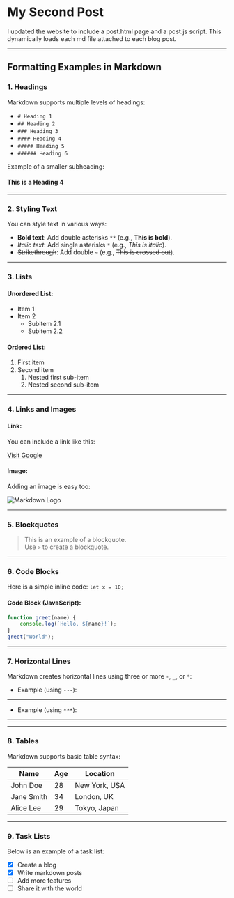 # My Second Post
I updated the website to include a post.html page and a post.js script.
This dynamically loads each md file attached to each blog post.

---

## Formatting Examples in Markdown

### **1. Headings**
Markdown supports multiple levels of headings:

- `# Heading 1`
- `## Heading 2`
- `### Heading 3`
- `#### Heading 4`
- `##### Heading 5`
- `###### Heading 6`

Example of a smaller subheading:

#### This is a Heading 4

---

### **2. Styling Text**

You can style text in various ways:

- **Bold text**: Add double asterisks `**` (e.g., **This is bold**).
- *Italic text*: Add single asterisks `*` (e.g., *This is italic*).
- ~~Strikethrough~~: Add double `~` (e.g., ~~This is crossed out~~).

---

### **3. Lists**

#### Unordered List:
- Item 1
- Item 2
    - Subitem 2.1
    - Subitem 2.2

#### Ordered List:
1. First item
2. Second item
    1. Nested first sub-item
    2. Nested second sub-item

---

### **4. Links and Images**

#### Link:
You can include a link like this:

[Visit Google](https://www.google.com)

#### Image:
Adding an image is easy too:

![Markdown Logo](https://upload.wikimedia.org/wikipedia/commons/4/48/Markdown-mark.svg)

---

### **5. Blockquotes**

> This is an example of a blockquote.  
> Use `>` to create a blockquote.

---

### **6. Code Blocks**

Here is a simple inline code: `let x = 10;`

#### Code Block (JavaScript):
```javascript
function greet(name) {
    console.log(`Hello, ${name}!`);
}
greet("World");
```

---

### **7. Horizontal Lines**

Markdown creates horizontal lines using three or more `-`, `_`, or `*`:

- Example (using `---`):
---

- Example (using `***`):
***

---

### **8. Tables**

Markdown supports basic table syntax:

| Name       | Age | Location        |
|------------|-----|-----------------|
| John Doe   | 28  | New York, USA   |
| Jane Smith | 34  | London, UK      |
| Alice Lee  | 29  | Tokyo, Japan    |

---

### **9. Task Lists**

Below is an example of a task list:

- [x] Create a blog
- [x] Write markdown posts
- [ ] Add more features
- [ ] Share it with the world
